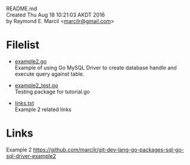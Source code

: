 README.md  
Created Thu Aug 18 10:21:03 AKDT 2016  
by Raymond E. Marcil &lt;marcilr@gmail.com&gt;


Filelist  
========
* [example2.go](https://github.com/marcilr/git-dev-lang-go-packages-sql-go-sql-driver-example2/blob/master/example2.go)  
  Example of using Go MySQL Driver to create database handle
  and execute query against table.  

* [example2_test.go](https://github.com/marcilr/git-dev-lang-go-packages-sql-go-sql-driver-example2/blob/master/example2_test.go)  
  Testing package for tutorial.go  

* [links.txt](https://github.com/marcilr/git-dev-lang-go-packages-sql-go-sql-driver-example1/blob/master/links.txt)  
  Example 2 related links  


Links  
=====
Example 2
https://github.com/marcilr/git-dev-lang-go-packages-sql-go-sql-driver-example2
